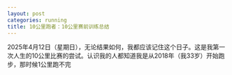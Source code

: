```yaml
---
layout: post
categories: running
title: 10公里跑者：10公里赛前训练总结
---
```


2025年4月12日（星期日），无论结果如何，我都应该记住这个日子。这是我第一次人生的10公里比赛的尝试。认识我的人都知道我是从2018年（我33岁）开始跑步，那时候1公里跑不完
<!--stackedit_data:
eyJoaXN0b3J5IjpbLTE1MjI0OTcwNTddfQ==
-->